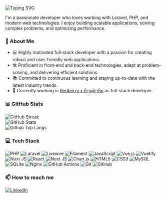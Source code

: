<img src="https://readme-typing-svg.herokuapp.com?font=Fira+Code&weight=600&size=28&pause=1000&color=ffffff&width=435&lines=Welcome,+I'm+Davit👋" alt="Typing SVG" />

I'm a passionate developer who loves working with Laravel, PHP, and modern web technologies. I enjoy building scalable applications, solving complex problems, and optimizing performance.

### 🚀 About Me
- 💻 Highly motivated full-stack developer with a passion for creating robust and user-friendly web applications.
- 🛠️ Proficient in front-end and back-end technologies, adept at problem-solving, and delivering efficient solutions.
- 📚 Committed to continuous learning and staying up-to-date with the latest industry trends.
- 🌱 Currently working in [Redberry • რედბერი](https://www.linkedin.com/company/redberry-%E2%80%A2-%E1%83%A0%E1%83%94%E1%83%93%E1%83%91%E1%83%94%E1%83%A0%E1%83%98/mycompany/) as full-stack developer.

### 📊 GitHub Stats
![GitHub Streak](https://github-readme-streak-stats-two-dun.vercel.app?user=shkubu18&theme=aura_dark&mode=weekly&hide_border=true&card_width=610)<br/>
![GitHub Stats](https://github-readme-stats-phi-dusky-89.vercel.app/api?username=shkubu18&show_icons=true&theme=aura_dark&show=reviews,prs_merged,contribs&hide=issues,stars,contribs&rank_icon=github&hide_border=true&card_width=610)<br/>
![Github Top Langs](https://github-readme-stats-phi-dusky-89.vercel.app/api/top-langs/?username=shkubu18&theme=aura_dark&card_width=610&layout=compact&include_all_commits=true&hide_border=true)


### 💻 Tech Stack
![PHP](https://img.shields.io/badge/php-%23777BB4.svg?style=for-the-badge&logo=php&logoColor=white)
![Laravel](https://img.shields.io/badge/Laravel-F55247?style=for-the-badge&logo=laravel&logoColor=white)
![Livewire](https://img.shields.io/badge/Livewire-4E56A6?style=for-the-badge&logo=livewire&logoColor=white)
![Filament](https://img.shields.io/badge/Filament-fdad4b?style=for-the-badge&logo=filament&logoColor=black)
![JavaScript](https://img.shields.io/badge/javascript-%23323330.svg?style=for-the-badge&logo=javascript&logoColor=%23F7DF1E) 
![Vue.js](https://img.shields.io/badge/vue.js-%2335495e.svg?style=for-the-badge&logo=vuedotjs&logoColor=%234FC08D) 
![Vuetify](https://img.shields.io/badge/Vuetify-1867C0?style=for-the-badge&logo=vuetify&logoColor=AEDDFF) 
![Nuxt JS](https://img.shields.io/badge/Nuxt-002E3B?style=for-the-badge&logo=nuxt&logoColor=#00DC82) 
![React](https://img.shields.io/badge/react-%2320232a.svg?style=for-the-badge&logo=react&logoColor=%2361DAFB) 
![Next JS](https://img.shields.io/badge/Next-black?style=for-the-badge&logo=next.js&logoColor=white) 
![Chart.js](https://img.shields.io/badge/chart.js-F5788D.svg?style=for-the-badge&logo=chart.js&logoColor=white) 
![HTML5](https://img.shields.io/badge/html5-%23E34F26.svg?style=for-the-badge&logo=html5&logoColor=white) 
![CSS3](https://img.shields.io/badge/css3-%231572B6.svg?style=for-the-badge&logo=css3&logoColor=white) 
![MySQL](https://img.shields.io/badge/mysql-4479A1.svg?style=for-the-badge&logo=mysql&logoColor=white) 
![SQLite](https://img.shields.io/badge/sqlite-%2307405e.svg?style=for-the-badge&logo=sqlite&logoColor=white) 
![Nginx](https://img.shields.io/badge/nginx-%23009639.svg?style=for-the-badge&logo=nginx&logoColor=white) 
![GitHub Actions](https://img.shields.io/badge/github%20actions-%232671E5.svg?style=for-the-badge&logo=githubactions&logoColor=white) 
![Git](https://img.shields.io/badge/git-%23F05033.svg?style=for-the-badge&logo=git&logoColor=white) 
![GitHub](https://img.shields.io/badge/github-%23121011.svg?style=for-the-badge&logo=github&logoColor=white)

### 📫 How to reach me
[![LinkedIn](https://img.shields.io/badge/LinkedIn-0A66C2?style=for-the-badge&logo=linkedin&logoColor=white)](https://linkedin.com/in/davit-shkubuliani)

